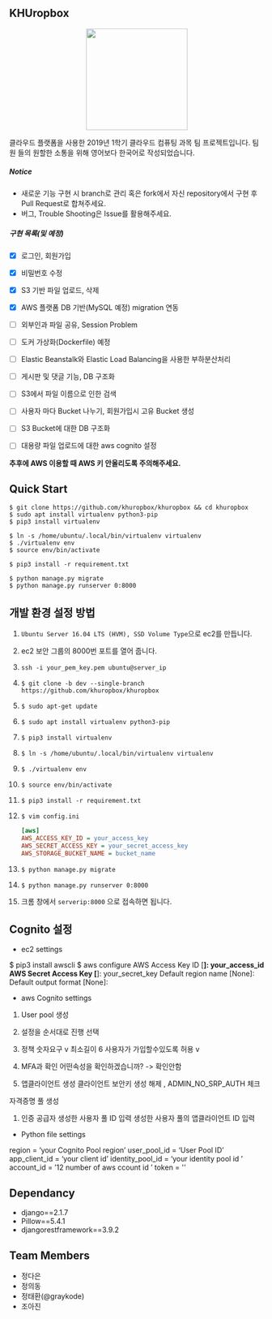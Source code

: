 ## KHUropbox

<p align="center"><img width="200" src="static/image/header.png" /></p>

클라우드 플랫폼을 사용한 2019년 1학기 클라우드 컴퓨팅 과목 팀 프로젝트입니다. 팀원 들의 원할한 소통을 위해 영어보다 한국어로 작성되었습니다.



##### Notice

- 새로운 기능 구현 시 branch로 관리 혹은 fork에서 자신 repository에서 구현 후 Pull Request로 합쳐주세요.
- 버그, Trouble Shooting은 Issue를 활용해주세요.



##### 구현 목록(및 예정)

- [x] 로그인, 회원가입  

- [x] 비밀번호 수정

- [x] S3 기반 파일 업로드, 삭제

- [x] AWS 플랫폼 DB 기반(MySQL 예정) migration 연동

- [ ] 외부인과 파일 공유, Session Problem

- [ ] 도커 가상화(Dockerfile) 예정

- [ ] Elastic Beanstalk와 Elastic Load Balancing을 사용한 부하분산처리

- [ ] 게시판 및 댓글 기능, DB 구조화

- [ ] S3에서 파일 이름으로 인한 검색

- [ ] 사용자 마다 Bucket 나누기, 회원가입시 고유 Bucket 생성

- [ ] S3 Bucket에 대한 DB 구조화

- [ ] 대용량 파일 업로드에 대한 aws cognito 설정

  

**추후에 AWS 이용할 때 AWS 키 안올리도록 주의해주세요.**



## Quick Start

```shell
$ git clone https://github.com/khuropbox/khuropbox && cd khuropbox
$ sudo apt install virtualenv python3-pip
$ pip3 install virtualenv

$ ln -s /home/ubuntu/.local/bin/virtualenv virtualenv
$ ./virtualenv env
$ source env/bin/activate

$ pip3 install -r requirement.txt

$ python manage.py migrate
$ python manage.py runserver 0:8000
```



## 개발 환경 설정 방법

1. `Ubuntu Server 16.04 LTS (HVM), SSD Volume Type`으로 ec2를 만듭니다.

2. ec2 보안 그룹의 8000번 포트를 열어 줍니다.

3. `ssh -i your_pem_key.pem ubuntu@server_ip` 

4. `$ git clone -b dev --single-branch https://github.com/khuropbox/khuropbox`

5. `$ sudo apt-get update`

6. `$ sudo apt install virtualenv python3-pip`

7. `$ pip3 install virtualenv`

8. `$ ln -s /home/ubuntu/.local/bin/virtualenv virtualenv`

9. `$ ./virtualenv env`

10. `$ source env/bin/activate`

11. `$ pip3 install -r requirement.txt`

12. `$ vim config.ini`

    ```ini
    [aws]
    AWS_ACCESS_KEY_ID = your_access_key
    AWS_SECRET_ACCESS_KEY = your_secret_access_key
    AWS_STORAGE_BUCKET_NAME = bucket_name
    ```

13. `$ python manage.py migrate`

14. `$ python manage.py runserver 0:8000`

15. 크롬 창에서 `serverip:8000` 으로 접속하면 됩니다.


## Cognito 설정
* ec2 settings 

$ pip3 install awscli 
$ aws configure 
AWS Access Key ID [****************]: your_access_id
AWS Secret Access Key [****************]: your_secret_key
Default region name [None]: 
Default output format [None]:


* aws Cognito settings 
1. User pool 생성 

1. 설정을 순서대로 진행 선택
2. 정책 
	숫자요구 v 
	최소길이 6 
	사용자가 가입할수있도록 허용 v 
3. MFA과 확인 
	어떤속성을 확인하겠습니까? -> 확인안함
4. 앱클라이언트 생성 
	클라이언트 보안키 생성 해제 , ADMIN_NO_SRP_AUTH 체크 


자격증명 풀 생성 
1. 인증 공급자 
	생성한 사용자 풀 ID 입력 
	생성한 사용자 풀의 앱클라이언트 ID 입력 


* Python file settings 

region = ‘your Cognito Pool region’
user_pool_id = ‘User Pool ID’
app_client_id = ‘your client id’
identity_pool_id = ‘your identity pool id ’
account_id = ’12 number of aws ccount id ’
token = ''




## Dependancy

- django==2.1.7
- Pillow==5.4.1
- djangorestframework==3.9.2



## Team Members

- 정다은
- 정의동 
- 정태환(@graykode)
- 조아진
